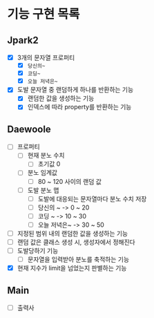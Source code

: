 # 기능 구현 목록

## Jpark2

- [x] 3개의 문자열 프로퍼티
    - [x] `당신의~`
    - [x] `코딩~`
    - [x] `오늘 저녁은~`

- [x] 도발 문자열 중 랜덤하게 하나를 반환하는 기능
    - [x] 랜덤한 값을 생성하는 기능
    - [x] 인덱스에 따라 property를 반환하는 기능

## Daewoole

- [ ] 프로퍼티
    - [ ] 현재 분노 수치
        - [ ] 초기값 0
    - [ ] 분노 임계값
        - [ ] 80 ~ 120 사이의 랜덤 값
    - [ ] 도발 분노 맵
        - [ ] 도발에 대응되는 문자열마다 분노 수치 저장
        - [ ] 당신의 ~ -> 0 ~ 20
        - [ ] 코딩 ~ -> 10 ~ 30
        - [ ] 오늘 저녁은~ -> 30 ~ 50

- [ ] 지정된 범위 내의 랜덤한 값을 생성하는 기능
- [ ] 랜덤 값은 클래스 생성 시, 생성자에서 정해진다
- [ ] 도발당하기 기능
    - [ ] 문자열을 입력받아 분노를 축적하는 기능
- [x] 현재 지수가 limit을 넘었는지 판별하는 기능

## Main

- [ ] 출력사